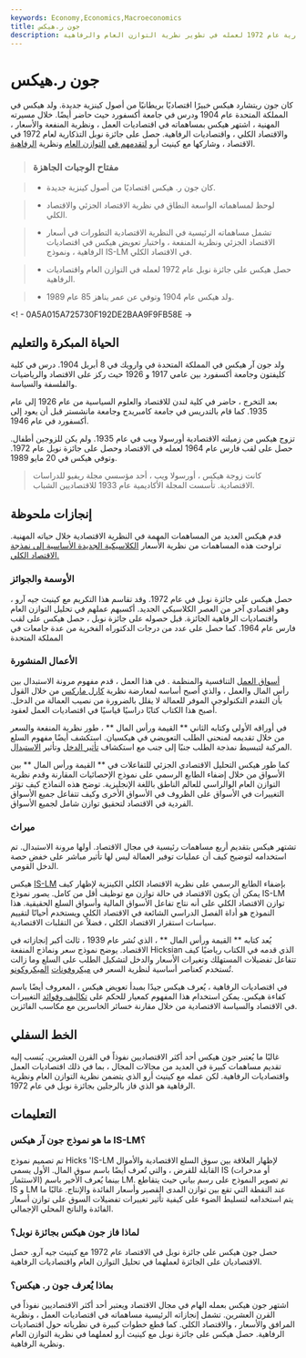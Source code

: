 ```yaml
---
keywords: Economy,Economics,Macroeconomics
title: جون ر.هيكس
description: كان جون ر. هيكس اقتصاديًا بريطانيًا حصل على جائزة نوبل التذكارية عام 1972 لعمله في تطوير نظرية التوازن العام والرفاهية.
---
```


# جون ر.هيكس
كان جون ريتشارد هيكس خبيرًا اقتصاديًا بريطانيًا من أصول كينزية جديدة. ولد هيكس في المملكة المتحدة عام 1904 ودرس في جامعة أكسفورد حيث حاضر أيضًا. خلال مسيرته المهنية ، اشتهر هيكس بمساهماته في اقتصاديات العمل ، ونظرية المنفعة والأسعار ، والاقتصاد الكلي ، واقتصاديات الرفاهية. حصل على جائزة نوبل التذكارية لعام 1972 في الاقتصاد ، وشاركها مع كينيث أرو [لتقدمهم في](/general-equilibrium-theory) [التوازن العام](/general-equilibrium-theory) ونظرية [الرفاهية](/welfare_economics).

> ### مفتاح الوجبات الجاهزة

> - كان جون ر. هيكس اقتصاديًا من أصول كينزية جديدة.

> - لوحظ لمساهماته الواسعة النطاق في نظرية الاقتصاد الجزئي والاقتصاد الكلي.

> - تشمل مساهماته الرئيسية في النظرية الاقتصادية التطورات في أسعار الاقتصاد الجزئي ونظرية المنفعة ، واختبار تعويض هيكس في اقتصاديات الرفاهية ، ونموذج IS-LM في الاقتصاد الكلي.

> - حصل هيكس على جائزة نوبل عام 1972 لعمله في التوازن العام واقتصاديات الرفاهية.

>

>

> - ولد هيكس عام 1904 وتوفي عن عمر يناهز 85 عام 1989.

>

>

<! - 0A5A015A725730F192DE2BAA9F9FB58E ->

## الحياة المبكرة والتعليم

ولد جون آر هيكس في المملكة المتحدة في وارويك في 8 أبريل 1904. درس في كلية كليفتون وجامعة أكسفورد بين عامي 1917 و 1926 حيث ركز على الاقتصاد والرياضيات والفلسفة والسياسة.

بعد التخرج ، حاضر في كلية لندن للاقتصاد والعلوم السياسية من عام 1926 إلى عام 1935. كما قام بالتدريس في جامعة كامبريدج وجامعة مانشستر قبل أن يعود إلى أكسفورد في عام 1946.

تزوج هيكس من زميلته الاقتصادية أورسولا ويب في عام 1935. ولم يكن للزوجين أطفال. حصل على لقب فارس عام 1964 لعمله في الاقتصاد وحصل على جائزة نوبل عام 1972. وتوفي هيكس في 20 مايو 1989.

> كانت زوجة هيكس ، أورسولا ويب ، أحد مؤسسي مجلة ريفيو للدراسات الاقتصادية. تأسست المجلة الأكاديمية عام 1933 للاقتصاديين الشباب.

>

## إنجازات ملحوظة

قدم هيكس العديد من المساهمات المهمة في النظرية الاقتصادية خلال حياته المهنية. تراوحت هذه المساهمات من نظرية الأسعار [الكلاسيكية الجديدة الأساسية إلى نمذجة الاقتصاد الكلي.](/neoclassical)

### الأوسمة والجوائز

حصل هيكس على جائزة نوبل في عام 1972. وقد تقاسم هذا التكريم مع كينيث جيه آرو ، وهو اقتصادي آخر من العصر الكلاسيكي الجديد. أكسبهم عملهم في تحليل التوازن العام واقتصاديات الرفاهية الجائزة. قبل حصوله على جائزة نوبل ، حصل هيكس على لقب فارس عام 1964. كما حصل على عدد من درجات الدكتوراه الفخرية من عدة جامعات في المملكة المتحدة

### الأعمال المنشورة

[أسواق العمل](/labor-market) التنافسية والمنظمة . في هذا العمل ، قدم مفهوم مرونة الاستبدال بين رأس المال والعمل ، والذي أصبح أساسه لمعارضة نظرية [كارل ماركس](/karl-marx) من خلال القول بأن التقدم التكنولوجي الموفر للعمالة لا يقلل بالضرورة من نصيب العمالة من الدخل. أصبح هذا الكتاب كتابًا دراسيًا قياسيًا في اقتصاديات العمل لعقود.

في أوراقه الأولى وكتابه الثاني ** القيمة ورأس المال ** ، طور نظرية المنفعة والسعر من خلال تقديمه لمنحنى الطلب التعويضي في هيكسيان. استكشف أيضًا مفهوم السلع المركبة لتبسيط نمذجة الطلب جنبًا إلى جنب مع استكشاف [تأثير الدخل](/incomeeffect) وتأثير [الاستبدال](/substitution-effect).

كما طور هيكس التحليل الاقتصادي الجزئي للتفاعلات في ** القيمة ورأس المال ** بين الأسواق من خلال إضفاء الطابع الرسمي على نموذج الإحصائيات المقارنة وقدم نظرية التوازن العام الوالراسي للعالم الناطق باللغة الإنجليزية. توضح هذه النماذج كيف تؤثر التغييرات في الأسواق على الظروف في الأسواق الأخرى وكيف تتفاعل جميع الأسواق الفردية في الاقتصاد لتحقيق توازن شامل لجميع الأسواق.

### ميراث

تشتهر هيكس بتقديم أربع مساهمات رئيسية في مجال الاقتصاد. أولها مرونة الاستبدال. تم استخدامه لتوضيح كيف أن عمليات توفير العمالة ليس لها تأثير مباشر على خفض حصة الدخل القومي.

هيكس [IS-LM](/islmmodel) بإضفاء الطابع الرسمي على نظرية الاقتصاد الكلي الكينزية لإظهار كيف يمكن أن يكون الاقتصاد في حالة توازن مع توظيف أقل من كامل. يصور نموذج IS-LM توازن الاقتصاد الكلي على أنه نتاج تفاعل الأسواق المالية وأسواق السلع الحقيقية. هذا النموذج هو أداة الفصل الدراسي الشائعة في الاقتصاد الكلي ويستخدم أحيانًا لتقييم سياسات استقرار الاقتصاد الكلي ، فضلاً عن التقلبات الاقتصادية.

يُعد كتابه ** القيمة ورأس المال ** ، الذي نُشر عام 1939 ، ثالث أكبر إنجازاته في الاقتصاد. يوضح نموذج سعر ونماذج المنفعة Hicksian الذي قدمه في الكتاب رياضيًا كيف تتفاعل تفضيلات المستهلك وتغيرات الأسعار والدخل لتشكيل الطلب على السلع وما زالت تُستخدم كعناصر أساسية لنظرية السعر في [ميكروفونات](/microeconomics) [الميكروكونو](/microeconomics).

في اقتصاديات الرفاهية ، يُعرف هيكس جيدًا بمبدأ تعويض هيكس ، المعروف أيضًا باسم كفاءة هيكس. يمكن استخدام هذا المفهوم كمعيار للحكم على [تكاليف وفوائد](/cost-benefitanalysis) التغييرات في الاقتصاد والسياسة الاقتصادية من خلال مقارنة خسائر الخاسرين مع مكاسب الفائزين.

## الخط السفلي

غالبًا ما يُعتبر جون هيكس أحد أكثر الاقتصاديين نفوذاً في القرن العشرين. يُنسب إليه تقديم مساهمات كبيرة في العديد من مجالات المجال ، بما في ذلك اقتصاديات العمل واقتصاديات الرفاهية. لكن عمله مع كينيث أرو الذي يتضمن نظرية التوازن العام ونظرية الرفاهية هو الذي فاز بالرجلين بجائزة نوبل في عام 1972.

## التعليمات

### ما هو نموذج جون آر هيكس IS-LM؟

تم تصميم نموذج Hicks 'IS-LM لإظهار العلاقة بين سوق السلع الاقتصادية والأموال القابلة للقرض ، والتي تُعرف أيضًا باسم سوق المال. الأول يسمى IS (أو مدخرات الاستثمار) بينما يُعرف الأخير باسم LM. تم تصوير النموذج على رسم بياني حيث يتقاطع IS و LM عند النقطة التي تقع بين توازن المدى القصير وأسعار الفائدة والإنتاج. غالبًا ما يتم استخدامه لتسليط الضوء على كيفية تأثير تغييرات تفضيلات السوق على توازن أسعار الفائدة والناتج المحلي الإجمالي.

### لماذا فاز جون هيكس بجائزة نوبل؟

حصل جون هيكس على جائزة نوبل في الاقتصاد عام 1972 مع كينيث جيه آرو. حصل الاقتصاديان على الجائزة لعملهما في تحليل التوازن العام واقتصاديات الرفاهية.

### بماذا يُعرف جون ر. هيكس؟

اشتهر جون هيكس بعمله الهام في مجال الاقتصاد ويعتبر أحد أكثر الاقتصاديين نفوذاً في القرن العشرين. تشمل إنجازاته الرئيسية مساهماته في اقتصاديات العمل ، ونظرية المرافق والأسعار ، والاقتصاد الكلي. كما قطع خطوات كبيرة في نظرياته حول اقتصاديات الرفاهية. حصل هيكس على جائزة نوبل مع كينيث أرو لعملهما في نظرية التوازن العام ونظرية الرفاهية.

